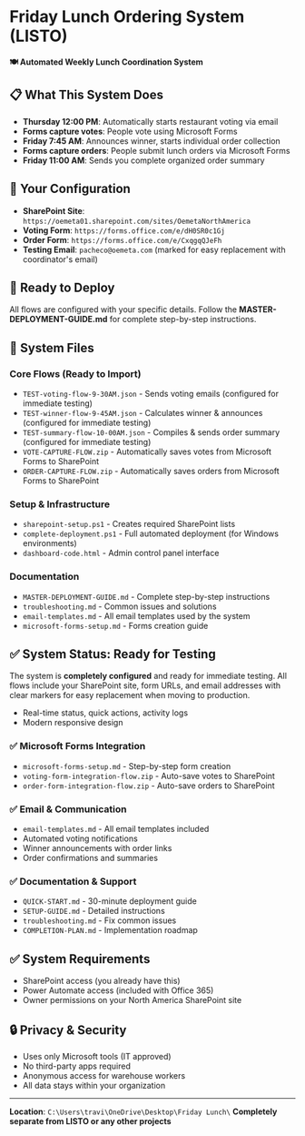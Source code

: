 # Friday Lunch Ordering System (LISTO)

**🍽️ Automated Weekly Lunch Coordination System**

## 📋 What This System Does

- **Thursday 12:00 PM**: Automatically starts restaurant voting via email
- **Forms capture votes**: People vote using Microsoft Forms
- **Friday 7:45 AM**: Announces winner, starts individual order collection
- **Forms capture orders**: People submit lunch orders via Microsoft Forms
- **Friday 11:00 AM**: Sends you complete organized order summary

## 🎯 Your Configuration

- **SharePoint Site**: `https://oemeta01.sharepoint.com/sites/OemetaNorthAmerica`
- **Voting Form**: `https://forms.office.com/e/dH0SR0c1Gj`
- **Order Form**: `https://forms.office.com/e/CxqgqQJeFh`
- **Testing Email**: `pacheco@oemeta.com` (marked for easy replacement with coordinator's email)

## 🚀 Ready to Deploy

All flows are configured with your specific details. Follow the **MASTER-DEPLOYMENT-GUIDE.md** for complete step-by-step instructions.

## 📁 System Files

### Core Flows (Ready to Import)
- `TEST-voting-flow-9-30AM.json` - Sends voting emails (configured for immediate testing)
- `TEST-winner-flow-9-45AM.json` - Calculates winner & announces (configured for immediate testing)
- `TEST-summary-flow-10-00AM.json` - Compiles & sends order summary (configured for immediate testing)
- `VOTE-CAPTURE-FLOW.zip` - Automatically saves votes from Microsoft Forms to SharePoint
- `ORDER-CAPTURE-FLOW.zip` - Automatically saves orders from Microsoft Forms to SharePoint

### Setup & Infrastructure
- `sharepoint-setup.ps1` - Creates required SharePoint lists
- `complete-deployment.ps1` - Full automated deployment (for Windows environments)
- `dashboard-code.html` - Admin control panel interface

### Documentation
- `MASTER-DEPLOYMENT-GUIDE.md` - Complete step-by-step instructions
- `troubleshooting.md` - Common issues and solutions
- `email-templates.md` - All email templates used by the system
- `microsoft-forms-setup.md` - Forms creation guide

## ✅ System Status: Ready for Testing

The system is **completely configured** and ready for immediate testing. All flows include your SharePoint site, form URLs, and email addresses with clear markers for easy replacement when moving to production.
- Real-time status, quick actions, activity logs
- Modern responsive design

### ✅ Microsoft Forms Integration
- `microsoft-forms-setup.md` - Step-by-step form creation
- `voting-form-integration-flow.zip` - Auto-save votes to SharePoint
- `order-form-integration-flow.zip` - Auto-save orders to SharePoint

### ✅ Email & Communication
- `email-templates.md` - All email templates included
- Automated voting notifications
- Winner announcements with order links  
- Order confirmations and summaries

### ✅ Documentation & Support  
- `QUICK-START.md` - 30-minute deployment guide
- `SETUP-GUIDE.md` - Detailed instructions
- `troubleshooting.md` - Fix common issues
- `COMPLETION-PLAN.md` - Implementation roadmap

## ✅ System Requirements

- SharePoint access (you already have this)
- Power Automate access (included with Office 365)
- Owner permissions on your North America SharePoint site

## 🔒 Privacy & Security

- Uses only Microsoft tools (IT approved)
- No third-party apps required
- Anonymous access for warehouse workers
- All data stays within your organization

---
**Location**: `C:\Users\travi\OneDrive\Desktop\Friday Lunch\`
**Completely separate from LISTO or any other projects**
